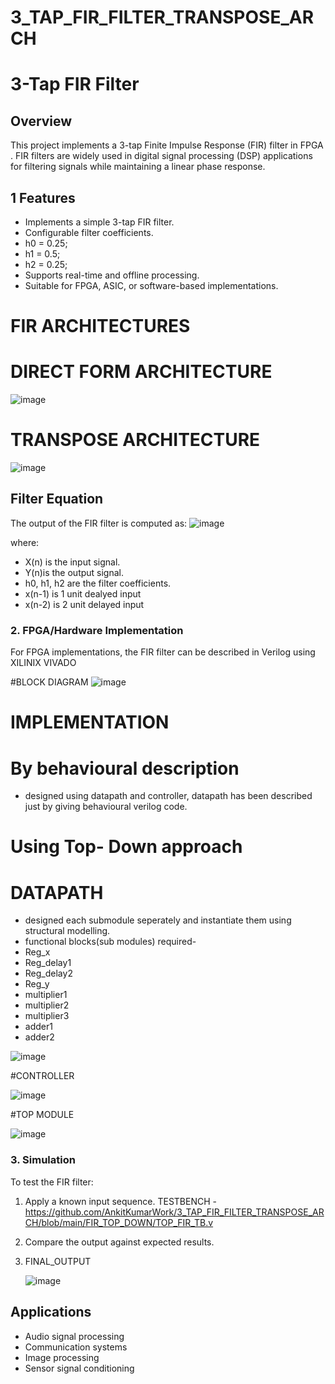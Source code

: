 # 3_TAP_FIR_FILTER_TRANSPOSE_ARCH

# 3-Tap FIR Filter

## Overview
This project implements a 3-tap Finite Impulse Response (FIR) filter in FPGA . FIR filters are widely used in digital signal processing (DSP) applications for filtering signals while maintaining a linear phase response.

## 1 Features
- Implements a simple 3-tap FIR filter.
- Configurable filter coefficients.
- h0 = 0.25;
- h1 = 0.5;
- h2 = 0.25;
- Supports real-time and offline processing.
- Suitable for FPGA, ASIC, or software-based implementations.

# FIR ARCHITECTURES

# DIRECT FORM ARCHITECTURE
![image](https://github.com/user-attachments/assets/4d9604fd-8028-4b67-ba15-b569f42981ba)


# TRANSPOSE ARCHITECTURE
![image](https://github.com/user-attachments/assets/7a6b0431-e441-44ff-ae3d-e2524c321ff7)


## Filter Equation
The output of the FIR filter is computed as:
![image](https://github.com/user-attachments/assets/6e1426b8-5272-464c-881c-3c978b7e967e)

where:
- X(n) is the input signal.
- Y(n)is the output signal.
- h0, h1, h2 are the filter coefficients.
- x(n-1) is 1 unit dealyed input
- x(n-2) is 2 unit delayed input


### 2. FPGA/Hardware Implementation
For FPGA implementations, the FIR filter can be described in Verilog using XILINIX VIVADO

#BLOCK DIAGRAM
![image](https://github.com/user-attachments/assets/f298a024-67f4-475c-b7e7-0380fae9d439)

# IMPLEMENTATION 
# By behavioural description
- designed using datapath and controller, datapath has been described just by giving behavioural verilog code.

# Using Top- Down approach
# DATAPATH

- designed each submodule seperately and instantiate them using structural modelling.
- functional blocks(sub modules) required-
- Reg_x
- Reg_delay1
- Reg_delay2
- Reg_y
- multiplier1
- multiplier2
- multiplier3
- adder1
- adder2
  
![image](https://github.com/user-attachments/assets/58b973b3-3468-4322-8afa-50390ada0c35)

#CONTROLLER

![image](https://github.com/user-attachments/assets/5f326f76-5fac-4632-86db-80968ddc7f8f)

#TOP MODULE 

![image](https://github.com/user-attachments/assets/67493065-5f31-4c1c-af0f-1b2a46886590)


### 3. Simulation
To test the FIR filter:
1. Apply a known input sequence.
   TESTBENCH - https://github.com/AnkitKumarWork/3_TAP_FIR_FILTER_TRANSPOSE_ARCH/blob/main/FIR_TOP_DOWN/TOP_FIR_TB.v
2. Compare the output against expected results.
3. FINAL_OUTPUT

   ![image](https://github.com/user-attachments/assets/464eb3b9-4fff-4ec5-ace5-ba9e9ba72b46)


## Applications
- Audio signal processing
- Communication systems
- Image processing
- Sensor signal conditioning

